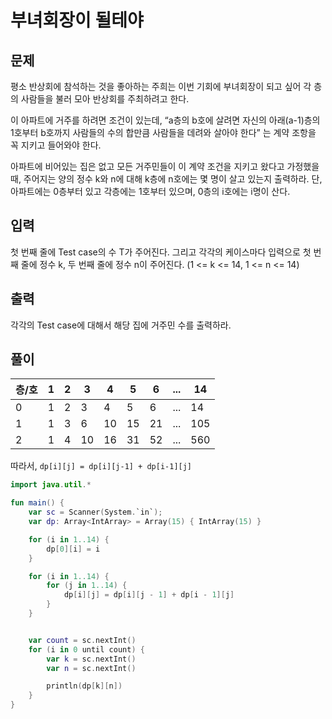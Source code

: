 # 부녀회장이 될테야
## 문제
평소 반상회에 참석하는 것을 좋아하는 주희는 이번 기회에 부녀회장이 되고 싶어 각 층의 사람들을 불러 모아 반상회를 주최하려고 한다.

이 아파트에 거주를 하려면 조건이 있는데, “a층의 b호에 살려면 자신의 아래(a-1)층의 1호부터 b호까지 사람들의 수의 합만큼 사람들을 데려와 살아야 한다” 는 계약 조항을 꼭 지키고 들어와야 한다.

아파트에 비어있는 집은 없고 모든 거주민들이 이 계약 조건을 지키고 왔다고 가정했을 때, 주어지는 양의 정수 k와 n에 대해 k층에 n호에는 몇 명이 살고 있는지 출력하라. 단, 아파트에는 0층부터 있고 각층에는 1호부터 있으며, 0층의 i호에는 i명이 산다.

## 입력
첫 번째 줄에 Test case의 수 T가 주어진다. 그리고 각각의 케이스마다 입력으로 첫 번째 줄에 정수 k, 두 번째 줄에 정수 n이 주어진다. (1 <= k <= 14, 1 <= n <= 14)

## 출력
각각의 Test case에 대해서 해당 집에 거주민 수를 출력하라.

## 풀이
| 층/호 | 1 | 2 | 3 | 4 | 5 | 6 | ... | 14 |
| ---- | ---- | ---- | ---- | ---- | ---- | ---- | ---- | ---- |
| 0 | 1 | 2 | 3 | 4 | 5 | 6 | ... | 14 |
| 1 | 1 | 3 | 6 | 10 | 15 | 21 | ... | 105 |
| 2 | 1 | 4 | 10 | 16 | 31 | 52 | ... | 560 |

따라서,
`dp[i][j] = dp[i][j-1] + dp[i-1][j]`

```kotlin
import java.util.*

fun main() {
    var sc = Scanner(System.`in`);
    var dp: Array<IntArray> = Array(15) { IntArray(15) }

    for (i in 1..14) {
        dp[0][i] = i
    }

    for (i in 1..14) {
        for (j in 1..14) {
            dp[i][j] = dp[i][j - 1] + dp[i - 1][j]
        }
    }


    var count = sc.nextInt()
    for (i in 0 until count) {
        var k = sc.nextInt()
        var n = sc.nextInt()

        println(dp[k][n])
    }
}
```